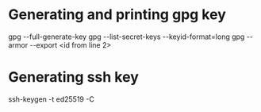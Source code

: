 # Generating and printing gpg key

gpg --full-generate-key
gpg --list-secret-keys --keyid-format=long
gpg --armor --export <id from line 2>

# Generating ssh key

ssh-keygen -t ed25519 -C <email>
